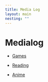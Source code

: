 ```yaml
---
title: Media Log
layout: main
nesting: ""
---
```



# Medialog 

- [Games](games.html)

- [Reading](reading.html)

- [Anime](anime.html)

 